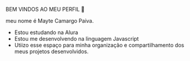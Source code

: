 BEM VINDOS AO MEU PERFIL 👋

meu nome é Mayte Camargo Paiva.

- Estou estudando na Alura
- Estou me desenvolvendo na linguagem Javascript
- Utiizo esse espaço para minha organização e compartilhamento dos meus projetos desenvolvidos.
  

